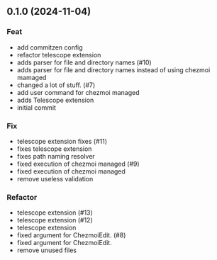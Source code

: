 ## 0.1.0 (2024-11-04)

### Feat

- add commitzen config
- refactor telescope extension
- adds parser for file and directory names (#10)
- adds parser for file and directory names instead of using chezmoi mamaged
- changed a lot of stuff. (#7)
- add user command for chezmoi managed
- adds Telescope extension
- initial commit

### Fix

- telescope extension fixes (#11)
- fixes telescope extension
- fixes path naming resolver
- fixed execution of chezmoi managed (#9)
- fixed execution of chezmoi managed
- remove useless validation

### Refactor

- telescope extension (#13)
- telescope extension (#12)
- telescope extension
- fixed argument for ChezmoiEdit. (#8)
- fixed argument for ChezmoiEdit.
- remove unused files
